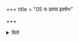 +++
title = "05 यः प्रवया इवर्षभः"

+++

<details><summary>थिते</summary>

3. A full-grown bull (should be given as) the sacrificial gift.
</details>
